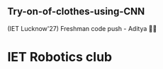 ## Try-on-of-clothes-using-CNN
(IET Lucknow'27) Freshman code push - Aditya 🐱‍👤
# IET Robotics club


